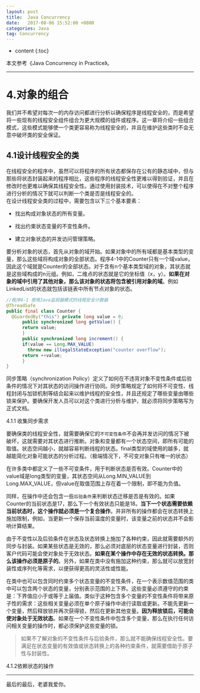 ```yaml
---
layout: post
title:  Java Concurrency
date:   2017-08-06 15:52:00 +0800
categories: Java
tag: Concurrency
---
```


* content
{:toc}


本文参考《Java Concurrency in Practice》。
<hr>

4.对象的组合
====================================

我们并不希望对每次一的内存访问都进行分析以确保程序是线程安全的，而是希望将一些现有的线程安全组件组合为更大规模的组件或程序。这一章将介绍一些组合模式，这些模式能够使一个类更容易称为线程安全的，并且在维护这些类时不会无意中破坏类的安全保证。<br>

4.1设计线程安全的类
-----------------------------------
在线程安全的程序中，虽然可以将程序的所有状态都保存在公有的静态域中，但与那些将状态封装起来的程序相比，这些程序的线程安全性更难以得到验证，并且在修改时也更难以确保其线程安全性。通过使用封装技术，可以使得在不对整个程序进行分析的情况下就可以判断一个类是否是线程安全的。<br>
在设计线程安全类的过程中，需要包含以下三个基本要素：
+ 找出构成对象状态的所有变量。

+ 找出约束状态变量的不变性条件。

+ 建立对象状态的并发访问管理策略。

要分析对象的状态，首先从对象的域开始。如果对象中的所有域都是基本类型的变量，那么这些域将构成对象的全部状态。程序4-1中的Counter只有一个域value，因此这个域就是Counter的全部状态。对于含有n个基本类型域的对象，其状态就是这些域构成的n元组。例如，二维点的状态就是它的坐标值（x，y）。**如果在对象的域中引用了其他对象，那么该对象的状态将包含被引用对象的域**。例如LinkedList的状态就包括该链表中所有节点对象的状态。

  ``` java
//程序4-1 使用Java监视器模式的线程安全计数器  
@ThreadSafe
  public final class Counter {
  	@GuardedBy("this") private long value = 0;
    	public synchronized long getValue() {
        return value;
    	}
    	public synchronized long increment() {
        if(value == Long.MAX_VALUE)
          throw new illegalStateException("counter overflow");
        return ++value;
    	} 
  }
  ```

同步策略（synchronization Policy）定义了如何在不违背对象不变性条件或后验条件的情况下对其状态的访问操作进行协同。同步策略规定了如何将不可变性、线程封闭与加锁机制等结合起来以维护线程的安全性，并且还规定了哪些变量由哪些锁来保护。要确保开发人员可以对这个类进行分析与维护，就必须将同步策略写为正式文档。

4.1.1 收集同步需求

要确保类的线程安全性，就需要确保它的`不可变性条件`不会再并发访问的情况下被破坏，这就需要对其状态进行推断。对象和变量都有一个状态空间，即所有可能的取值。状态空间越小，就越容易判断线程的状态。final类型的域使用的越多，就越能简化对象可能状态的分析过程。（极端情况下，不可变对象只有唯一的状态）

在许多类中都定义了一些不可变条件，用于判断状态是否有效。Counter中的value域是long类型的变量，其状态空间从Long.MIN_VALUE到Long.MAX_VALUE，但value在取值范围上存在着一个限制，即不能为负值。

同样，在操作中还会包含一些`后验条件`来判断状态迁移是否是有效的。如果Counter的当前状态是17，那么下一个有效状态只能是18。**当下一个状态需要依赖当前状态时，这个操作就必须是一个复合操作**。并非所有的操作都会在状态转换上施加限制，例如，当更新一个保存当前温度的变量时，该变量之前的状态并不会影响计算结果。

由于不变性以及后验条件在状态及状态转换上施加了各种约束，因此就需要额外的同步与封装。如果某些状态是无效的，那么必须对底层的状态变量进行封装，否则客户代码可能会使对象处于无效状态。**如果在某个操作中存在无效的状态转换。那么该操作必须是原子的**。另外，如果在类中没有施加这种约束，那么就可以放宽封装性或序列化等需求，以便获得更高的灵活性或性能。

在类中也可以包含同时约束多个状态变量的不变性条件，在一个表示数值范围的类中可以包含两个状态的变量，分别表示范围的上下界。这些变量必须遵守的约束是：下界值应小于或等于上届值。类似于这种包含多个变量的不变性条件将带来原子性的需求：这些相关变量必须在单个原子操作中进行读取或更新。不能先更新一个变量，然后释放锁并再次获得锁，然后在更新其他变量。**因为释放锁后，可能会使对象处于无效状态**。如果在一个不变性条件中包含多个变量，那么在执行任何访问相关变量的操作时，都必须保护这些变量的锁。

> 如果不了解对象的不变性条件与后验条件，那么就不能确保线程安全性。要满足在状态变量的有效值或状态转换上的各种约束条件，就需要借助于原子性与封装性。

4.1.2依赖状态的操作

<hr>
​最后的最后，老婆我爱你。









